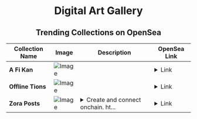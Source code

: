 <div align="center">

# Digital Art Gallery

## Trending Collections on OpenSea

| Collection Name                       | Image                                                                                     | Description                       | OpenSea Link                                                                                          |
|---------------------------------------|-------------------------------------------------------------------------------------------|-----------------------------------|--------------------------------------------------------------------------------------------------------|
| **A Fi Kan** | ![Image](https://i.seadn.io/s/raw/files/4bbe226f27b4160f85dba4d6b6f66b20.jpg?w=500&auto=format?w=200&auto=format) |  | <details><summary>Link</summary>[A Fi Kan](https://opensea.io/collection/a-fi-kan-7)</details> |
| **Offline Tions** | ![Image](https://i.seadn.io/s/raw/files/67b39fe908ef8d1a378d7a361161eba3.jpg?w=500&auto=format?w=200&auto=format) |  | <details><summary>Link</summary>[Offline Tions](https://opensea.io/collection/offline-tions)</details> |
| **Zora Posts** | ![Image](https://i.seadn.io/s/raw/files/2b232986a28601b0f2eaf45c08d870ba.jpg?w=500&auto=format?w=200&auto=format) | <details><summary>Create and connect onchain. ht...</summary>Create and connect onchain. https://zora.co</details> | <details><summary>Link</summary>[Zora Posts](https://opensea.io/collection/zora-posts-26168)</details> |

</div>